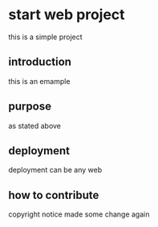 # start web project 
this is a simple project
## introduction
this is an emample 
## purpose
as stated above
## deployment
deployment can be any web
## how to contribute

copyright notice 
made some change again
